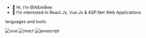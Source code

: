 - 👋 Hi, I’m @AlbinBee
- 👀 I’m interested in React.Js, Vue.Js & ASP.Net Web Applications

languages and tools:

![vue](https://user-images.githubusercontent.com/64867785/174398584-2b4dbc28-a0ad-4cc4-a963-ed38c0c09b29.png)
![react](https://user-images.githubusercontent.com/64867785/174398706-c8004653-2fb4-48fb-8a09-e7bc9f4785af.png)
![javascript](https://user-images.githubusercontent.com/64867785/174398784-adbbf570-654c-47ca-b71b-6e491af0803d.png)
